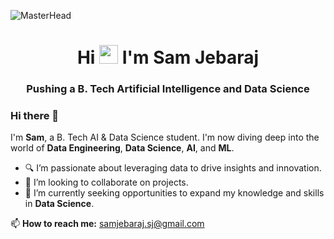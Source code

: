 ![MasterHead](https://github.com/user-attachments/assets/556eeb95-4b9d-4dd6-a4b6-a8ff0bf4d61f)

<h1 align="center">Hi <img src="https://raw.githubusercontent.com/iampavangandhi/iampavangandhi/master/gifs/Hi.gif" width="30px"> I'm Sam Jebaraj</h1>
<h3 align="center">Pushing a B. Tech Artificial Intelligence and Data Science</h3>

### Hi there 👋

I'm **Sam**, a B. Tech AI & Data Science student. I'm now diving deep into the world of **Data Engineering**, **Data Science**, **AI**, and **ML**.

- 🔍 I’m passionate about leveraging data to drive insights and innovation.
- 👯 I’m looking to collaborate on projects.
- 🤝 I’m currently seeking opportunities to expand my knowledge and skills in **Data Science**.

📫 **How to reach me:** [samjebaraj.sj@gmail.com](mailto:samjebaraj.sj@gmail.com)